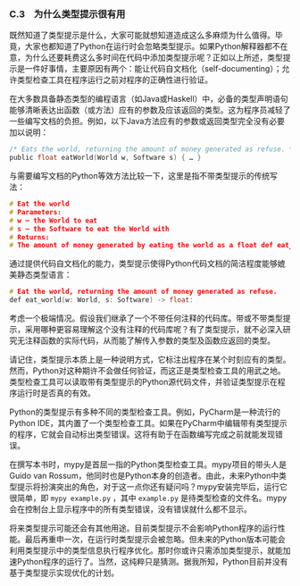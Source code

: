 ### C.3　为什么类型提示很有用

既然知道了类型提示是什么，大家可能就想知道造成这么多麻烦为什么值得。毕竟，大家也都知道了Python在运行时会忽略类型提示。如果Python解释器都不在意，为什么还要耗费这么多时间在代码中添加类型提示呢？正如以上所述，类型提示是一件好事情，主要原因有两个：能让代码自文档化（self-documenting）；允许类型检查工具在程序运行之前对程序的正确性进行验证。

在大多数具备静态类型的编程语言（如Java或Haskell）中，必备的类型声明语句能够清晰表达出函数（或方法）应有的参数及应该返回的类型。这为程序员减轻了一些编写文档的负担。例如，以下Java方法应有的参数或返回类型完全没有必要加以说明：

```c
/* Eats the world, returning the amount of money generated as refuse. */ 
public float eatWorld(World w, Software s) { … }
```

与需要编写文档的Python等效方法比较一下，这里是指不带类型提示的传统写法：

```c
# Eat the world
# Parameters:
# w – the World to eat
# s – the Software to eat the World with 
# Returns:
# The amount of money generated by eating the world as a float def eat_world(w, s):
```

通过提供代码自文档化的能力，类型提示使得Python代码文档的简洁程度能够媲美静态类型语言：

```c
# Eat the world, returning the amount of money generated as refuse.
def eat_world(w: World, s: Software) -> float:
```

考虑一个极端情况。假设我们继承了一个不带任何注释的代码库。带或不带类型提示，采用哪种更容易理解这个没有注释的代码库呢？有了类型提示，就不必深入研究无注释函数的实际代码，从而能了解传入参数的类型及函数应返回的类型。

请记住，类型提示本质上是一种说明方式，它标注出程序在某个时刻应有的类型。然而，Python对这种期许不会做任何验证，而这正是类型检查工具的用武之地。类型检查工具可以读取带有类型提示的Python源代码文件，并验证类型提示在程序运行时是否真的有效。

Python的类型提示有多种不同的类型检查工具。例如，PyCharm是一种流行的Python IDE，其内置了一个类型检查工具。如果在PyCharm中编辑带有类型提示的程序，它就会自动标出类型错误。这将有助于在函数编写完成之前就能发现错误。

在撰写本书时，mypy是首屈一指的Python类型检查工具。mypy项目的带头人是Guido van Rossum，他同时也是Python本身的创造者。由此，未来Python中类型提示将扮演突出的角色，对于这一点你还有疑问吗？mypy安装完毕后，运行它很简单，即 `mypy example.py` ，其中 `example.py` 是待类型检查的文件名。mypy会在控制台上显示程序中的所有类型错误，没有错误就什么都不显示。

将来类型提示可能还会有其他用途。目前类型提示不会影响Python程序的运行性能。最后再重申一次，在运行时类型提示会被忽略。但未来的Python版本可能会利用类型提示中的类型信息执行程序优化。那时你或许只需添加类型提示，就能加速Python程序的运行了。当然，这纯粹只是猜测。据我所知，Python目前并没有基于类型提示实现优化的计划。

